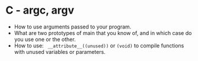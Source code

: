 # C - argc, argv
* How to use arguments passed to your program.
* What are two prototypes of main that you know of, and in which case do you use one or the other.
* How to use:
``` __attribute__((unused))``` or ```(void)``` to compile functions with unused variables or parameters.
